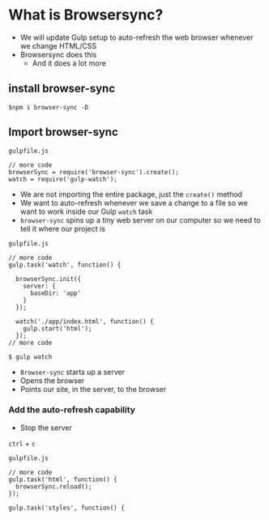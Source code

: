 # What is Browsersync?
* We will update Gulp setup to auto-refresh the web browser whenever we change HTML/CSS
* Browsersync does this
    - And it does a lot more

## install browser-sync
`$npm i browser-sync -D`

## Import browser-sync
`gulpfile.js`

```
// more code
browserSync = require('browser-sync').create();
watch = require('gulp-watch');
```

* We are not importing the entire package, just the `create()` method
* We want to auto-refresh whenever we save a change to a file so we want to work inside our Gulp `watch` task
* `browser-sync` spins up a tiny web server on our computer so we need to tell it where our project is

`gulpfile.js`

```
// more code
gulp.task('watch', function() {

  browserSync.init({
    server: {
      baseDir: 'app'
    }
  });

  watch('./app/index.html', function() {
    gulp.start('html');
  });
// more code
```

`$ gulp watch`

* `Browser-sync` starts up a server
* Opens the browser
* Points our site, in the server, to the browser

### Add the auto-refresh capability
* Stop the server

`ctrl` + `c`

`gulpfile.js`

```
// more code
gulp.task('html', function() {
  browserSync.reload();
});

gulp.task('styles', function() {
```


